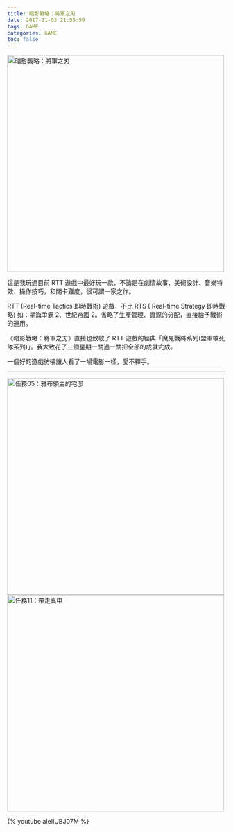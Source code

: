 ```yaml
---
title: 暗影戰略：將軍之刃
date: 2017-11-03 21:55:59
tags: GAME
categories: GAME
toc: false
---
```

<img src="https://i.imgur.com/8AAAwLM.jpg" width="500px" alt="暗影戰略：將軍之刃">

這是我玩過目前 RTT 遊戲中最好玩一款，不論是在劇情故事、美術設計、音樂特效、操作技巧，和關卡難度，很可謂一家之作。
<!-- more -->
RTT (Real-time Tactics 即時戰術) 遊戲，不比 RTS ( Real-time Strategy 即時戰略) 如：星海爭霸 2、世紀帝國 2。省略了生產管理、資源的分配，直接給予戰術的運用。

《暗影戰略：將軍之刃》直接也致敬了 RTT 遊戲的經典「魔鬼戰將系列(盟軍敢死隊系列)」。我大致花了三個星期一關過一關把全部的成就完成。

一個好的遊戲彷彿讓人看了一場電影一樣，愛不釋手。

---


<img src="https://i.imgur.com/lUS2c3v.jpg" width="500px" alt="任務05：雅布領主的宅邸">
<img src="https://i.imgur.com/93Ju0aA.jpg" width="500px" alt="任務11：帶走真申">







{% youtube aIeIlUBJ07M %}